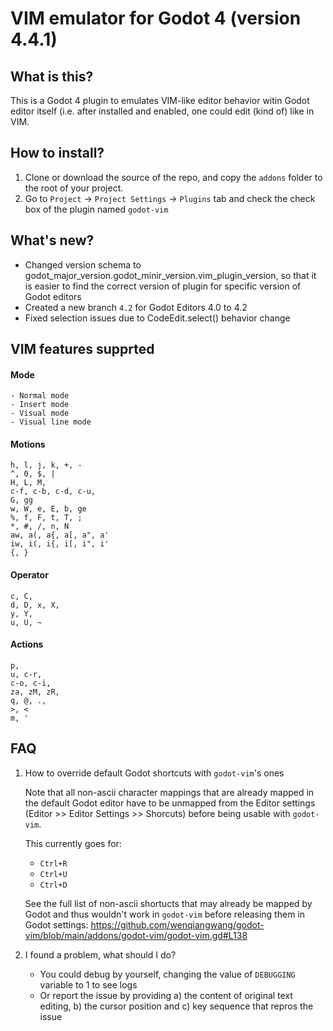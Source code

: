 # VIM emulator for Godot 4 (version 4.4.1)

## What is this?
This is a Godot 4 plugin to emulates VIM-like editor behavior witin Godot editor itself (i.e. after installed and enabled, one could edit (kind of) like in VIM.

## How to install?
1. Clone or download the source of the repo, and copy the `addons` folder to the root of your project.
2. Go to `Project` -> `Project Settings` -> `Plugins` tab and check the check box of the plugin named `godot-vim`

## What's new?
- Changed version schema to godot_major_version.godot_minir_version.vim_plugin_version, so that it is easier to find the correct version of plugin for specific version of Godot editors
- Created a new branch `4.2` for Godot Editors 4.0 to 4.2
- Fixed selection issues due to CodeEdit.select() behavior change


## VIM features supprted
#### Mode

    - Normal mode
    - Insert mode
    - Visual mode
    - Visual line mode

#### Motions

    h, l, j, k, +, -
    ^, 0, $, |
    H, L, M,
    c-f, c-b, c-d, c-u,
    G, gg
    w, W, e, E, b, ge
    %, f, F, t, T, ;
    *, #, /, n, N
    aw, a(, a{, a[, a", a'
    iw, i(, i{, i[, i", i'
    {, }

#### Operator

    c, C,
    d, D, x, X,
    y, Y,
    u, U, ~

#### Actions

    p,
    u, c-r,
    c-o, c-i,
    za, zM, zR,
    q, @, .,
    >, <
    m, '

## FAQ
1. How to override default Godot shortcuts with `godot-vim`'s ones

    Note that all non-ascii character mappings that are already mapped in the default Godot editor have to be unmapped from the Editor settings (Editor >> Editor Settings >> Shorcuts) before being usable with `godot-vim`.
    
    This currently goes for:
    
    - `Ctrl+R`
    - `Ctrl+U`
    - `Ctrl+D`
    
    See the full list of non-ascii shortucts that may already be mapped by Godot and thus wouldn't work in `godot-vim` before releasing them in Godot settings: https://github.com/wenqiangwang/godot-vim/blob/main/addons/godot-vim/godot-vim.gd#L138

2. I found a problem, what should I do?

   - You could debug by yourself, changing the value of `DEBUGGING` variable to 1 to see logs
   - Or report the issue by providing a) the content of original text editing, b) the cursor position and c) key sequence that repros the issue
